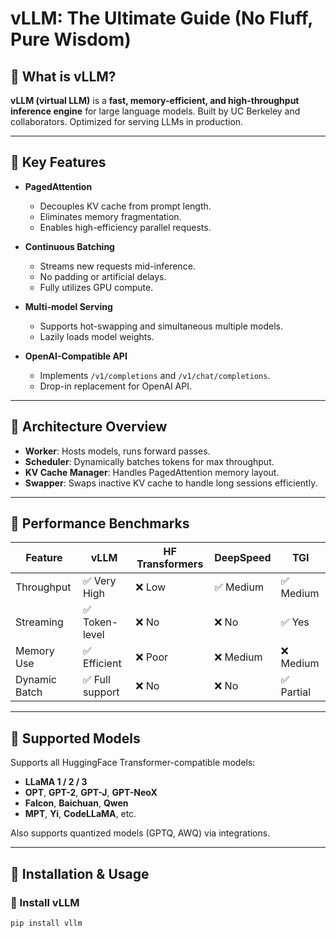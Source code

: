 # vLLM: The Ultimate Guide (No Fluff, Pure Wisdom)

## 🔹 What is vLLM?

**vLLM (virtual LLM)** is a **fast, memory-efficient, and high-throughput inference engine** for large language models. Built by UC Berkeley and collaborators. Optimized for serving LLMs in production.

---

## 🔹 Key Features

- **PagedAttention**
  - Decouples KV cache from prompt length.
  - Eliminates memory fragmentation.
  - Enables high-efficiency parallel requests.

- **Continuous Batching**
  - Streams new requests mid-inference.
  - No padding or artificial delays.
  - Fully utilizes GPU compute.

- **Multi-model Serving**
  - Supports hot-swapping and simultaneous multiple models.
  - Lazily loads model weights.

- **OpenAI-Compatible API**
  - Implements `/v1/completions` and `/v1/chat/completions`.
  - Drop-in replacement for OpenAI API.

---

## 🔹 Architecture Overview

- **Worker**: Hosts models, runs forward passes.
- **Scheduler**: Dynamically batches tokens for max throughput.
- **KV Cache Manager**: Handles PagedAttention memory layout.
- **Swapper**: Swaps inactive KV cache to handle long sessions efficiently.

---

## 🔹 Performance Benchmarks

| Feature         | vLLM            | HF Transformers | DeepSpeed | TGI      |
|----------------|------------------|------------------|-----------|----------|
| Throughput     | ✅ Very High      | ❌ Low           | ✅ Medium | ✅ Medium|
| Streaming      | ✅ Token-level    | ❌ No            | ❌ No     | ✅ Yes   |
| Memory Use     | ✅ Efficient      | ❌ Poor          | ❌ Medium | ❌ Medium|
| Dynamic Batch  | ✅ Full support   | ❌ No            | ❌ No     | ✅ Partial|

---

## 🔹 Supported Models

Supports all HuggingFace Transformer-compatible models:

- **LLaMA 1 / 2 / 3**
- **OPT**, **GPT-2**, **GPT-J**, **GPT-NeoX**
- **Falcon**, **Baichuan**, **Qwen**
- **MPT**, **Yi**, **CodeLLaMA**, etc.

Also supports quantized models (GPTQ, AWQ) via integrations.

---

## 🔹 Installation & Usage

### 🧪 Install vLLM

```bash
pip install vllm
